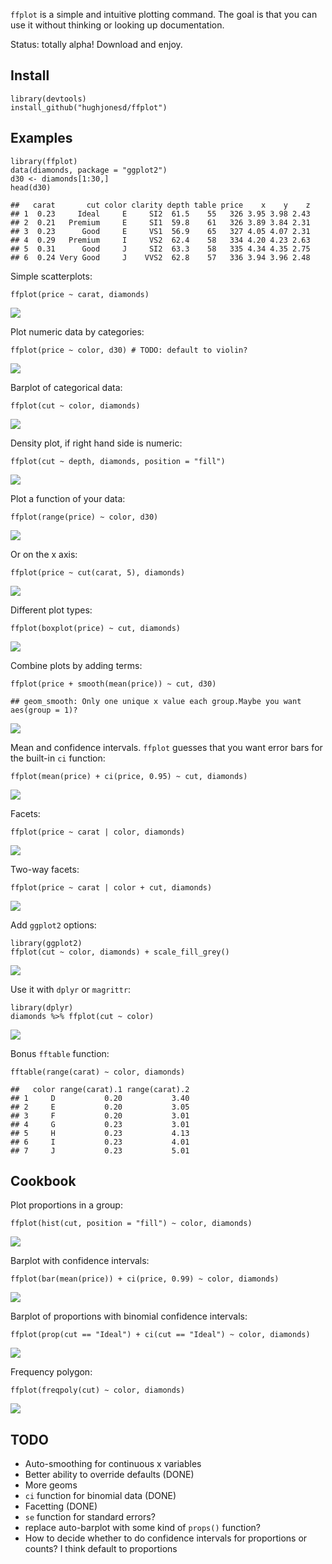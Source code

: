 `ffplot` is a simple and intuitive plotting command. The goal is that
you can use it without thinking or looking up documentation.

Status: totally alpha! Download and enjoy.

Install
-------

    library(devtools)
    install_github("hughjonesd/ffplot")

Examples
--------

    library(ffplot)
    data(diamonds, package = "ggplot2")
    d30 <- diamonds[1:30,]
    head(d30)

    ##   carat       cut color clarity depth table price    x    y    z
    ## 1  0.23     Ideal     E     SI2  61.5    55   326 3.95 3.98 2.43
    ## 2  0.21   Premium     E     SI1  59.8    61   326 3.89 3.84 2.31
    ## 3  0.23      Good     E     VS1  56.9    65   327 4.05 4.07 2.31
    ## 4  0.29   Premium     I     VS2  62.4    58   334 4.20 4.23 2.63
    ## 5  0.31      Good     J     SI2  63.3    58   335 4.34 4.35 2.75
    ## 6  0.24 Very Good     J    VVS2  62.8    57   336 3.94 3.96 2.48

Simple scatterplots:

    ffplot(price ~ carat, diamonds)

![](README_files/figure-markdown_strict/unnamed-chunk-4-1.png)

Plot numeric data by categories:

    ffplot(price ~ color, d30) # TODO: default to violin?

![](README_files/figure-markdown_strict/unnamed-chunk-5-1.png)

Barplot of categorical data:

    ffplot(cut ~ color, diamonds) 

![](README_files/figure-markdown_strict/unnamed-chunk-6-1.png)

Density plot, if right hand side is numeric:

    ffplot(cut ~ depth, diamonds, position = "fill") 

![](README_files/figure-markdown_strict/unnamed-chunk-7-1.png)

Plot a function of your data:

    ffplot(range(price) ~ color, d30) 

![](README_files/figure-markdown_strict/unnamed-chunk-8-1.png)

Or on the x axis:

    ffplot(price ~ cut(carat, 5), diamonds) 

![](README_files/figure-markdown_strict/unnamed-chunk-9-1.png)

Different plot types:

    ffplot(boxplot(price) ~ cut, diamonds)

![](README_files/figure-markdown_strict/unnamed-chunk-10-1.png)

Combine plots by adding terms:

    ffplot(price + smooth(mean(price)) ~ cut, d30) 

    ## geom_smooth: Only one unique x value each group.Maybe you want aes(group = 1)?

![](README_files/figure-markdown_strict/unnamed-chunk-11-1.png)

Mean and confidence intervals. `ffplot` guesses that you want error bars
for the built-in `ci` function:

    ffplot(mean(price) + ci(price, 0.95) ~ cut, diamonds) 

![](README_files/figure-markdown_strict/unnamed-chunk-12-1.png)

Facets:

    ffplot(price ~ carat | color, diamonds)

![](README_files/figure-markdown_strict/unnamed-chunk-13-1.png)

Two-way facets:

    ffplot(price ~ carat | color + cut, diamonds)

![](README_files/figure-markdown_strict/unnamed-chunk-14-1.png)

Add `ggplot2` options:

    library(ggplot2)
    ffplot(cut ~ color, diamonds) + scale_fill_grey()

![](README_files/figure-markdown_strict/unnamed-chunk-15-1.png)

Use it with `dplyr` or `magrittr`:

    library(dplyr)
    diamonds %>% ffplot(cut ~ color)

![](README_files/figure-markdown_strict/unnamed-chunk-16-1.png)

Bonus `fftable` function:

    fftable(range(carat) ~ color, diamonds)

    ##   color range(carat).1 range(carat).2
    ## 1     D           0.20           3.40
    ## 2     E           0.20           3.05
    ## 3     F           0.20           3.01
    ## 4     G           0.23           3.01
    ## 5     H           0.23           4.13
    ## 6     I           0.23           4.01
    ## 7     J           0.23           5.01

Cookbook
--------

Plot proportions in a group:

    ffplot(hist(cut, position = "fill") ~ color, diamonds)

![](README_files/figure-markdown_strict/unnamed-chunk-18-1.png)

Barplot with confidence intervals:

    ffplot(bar(mean(price)) + ci(price, 0.99) ~ color, diamonds) 

![](README_files/figure-markdown_strict/unnamed-chunk-19-1.png)

Barplot of proportions with binomial confidence intervals:

    ffplot(prop(cut == "Ideal") + ci(cut == "Ideal") ~ color, diamonds)

![](README_files/figure-markdown_strict/unnamed-chunk-20-1.png)

Frequency polygon:

    ffplot(freqpoly(cut) ~ color, diamonds)

![](README_files/figure-markdown_strict/unnamed-chunk-21-1.png)

TODO
----

-   Auto-smoothing for continuous x variables
-   Better ability to override defaults (DONE)
-   More geoms
-   `ci` function for binomial data (DONE)
-   Facetting (DONE)
-   `se` function for standard errors?
-   replace auto-barplot with some kind of `props()` function?
-   How to decide whether to do confidence intervals for proportions or
    counts? I think default to proportions
